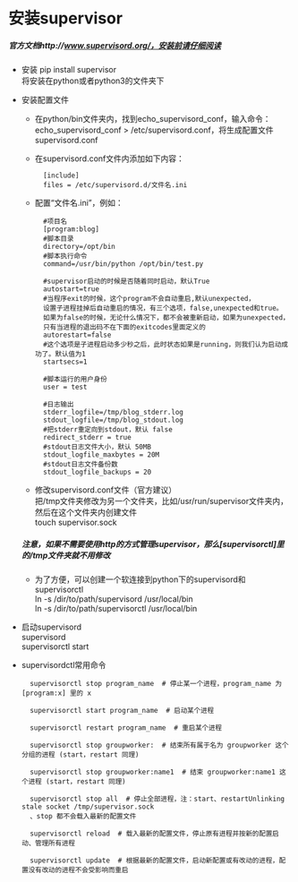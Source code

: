 # 安装supervisor
##### 官方文档http://www.supervisord.org/，安装前请仔细阅读

- 安装
pip install supervisor  
将安装在python或者python3的文件夹下

- 安装配置文件
	- 在python/bin文件夹内，找到echo_supervisord_conf，输入命令： echo_supervisord_conf > /etc/supervisord.conf，将生成配置文件supervisord.conf
	- 在supervisord.conf文件内添加如下内容：  
	 
			[include]  
			files = /etc/supervisord.d/文件名.ini  

	- 配置“文件名.ini”，例如： 
	   
			#项目名  
			[program:blog]  
			#脚本目录  
			directory=/opt/bin  
			#脚本执行命令  
			command=/usr/bin/python /opt/bin/test.py  

			#supervisor启动的时候是否随着同时启动，默认True  
			autostart=true  
			#当程序exit的时候，这个program不会自动重启,默认unexpected，
			设置子进程挂掉后自动重启的情况，有三个选项，false,unexpected和true。
			如果为false的时候，无论什么情况下，都不会被重新启动，如果为unexpected，
			只有当进程的退出码不在下面的exitcodes里面定义的
			autorestart=false  
			#这个选项是子进程启动多少秒之后，此时状态如果是running，则我们认为启动成功了。默认值为1
			startsecs=1  

			#脚本运行的用户身份   
			user = test  

			#日志输出   
			stderr_logfile=/tmp/blog_stderr.log   
			stdout_logfile=/tmp/blog_stdout.log   
			#把stderr重定向到stdout，默认 false  
			redirect_stderr = true  
			#stdout日志文件大小，默认 50MB  
			stdout_logfile_maxbytes = 20M  
			#stdout日志文件备份数  
			stdout_logfile_backups = 20  

	- 修改supervisord.conf文件（官方建议）  
	把/tmp文件夹修改为另一个文件夹，比如/usr/run/supervisor文件夹内，然后在这个文件夹内创建文件  
	touch supervisor.sock   
    ##### 注意，如果不需要使用http的方式管理supervisor，那么[supervisorctl]里的/tmp文件夹就不用修改  


	- 为了方便，可以创建一个软连接到python下的supervisord和supervisorctl  
	ln -s /dir/to/path/supervisord /usr/local/bin  
	ln -s /dir/to/path/supervisorctl /usr/local/bin

- 启动supervisord  
	supervisord  
	supervisorctl start  

- supervisordctl常用命令

		supervisorctl stop program_name  # 停止某一个进程，program_name 为 [program:x] 里的 x

		supervisorctl start program_name  # 启动某个进程

		supervisorctl restart program_name  # 重启某个进程

		supervisorctl stop groupworker:  # 结束所有属于名为 groupworker 这个分组的进程 (start，restart 同理)

		supervisorctl stop groupworker:name1  # 结束 groupworker:name1 这个进程 (start，restart 同理)

		supervisorctl stop all  # 停止全部进程，注：start、restartUnlinking stale socket /tmp/supervisor.sock
		、stop 都不会载入最新的配置文件

		supervisorctl reload  # 载入最新的配置文件，停止原有进程并按新的配置启动、管理所有进程

		supervisorctl update  # 根据最新的配置文件，启动新配置或有改动的进程，配置没有改动的进程不会受影响而重启


